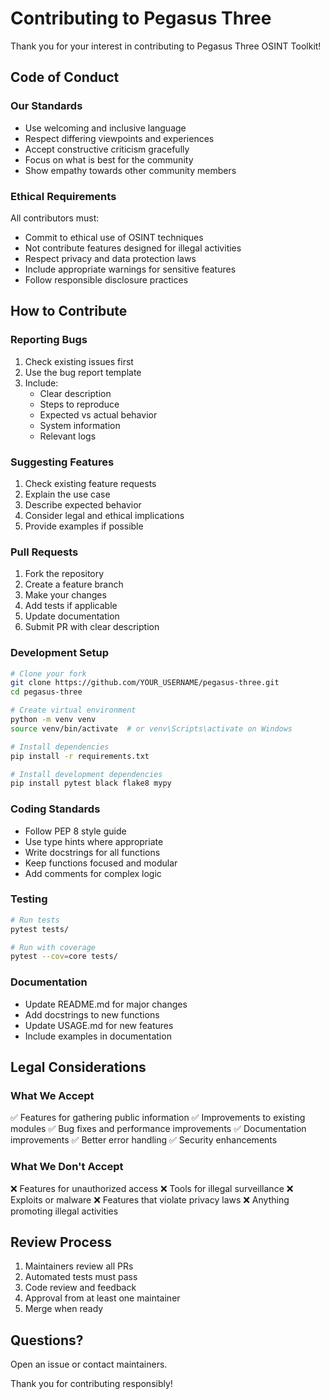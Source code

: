 # Contributing to Pegasus Three

Thank you for your interest in contributing to Pegasus Three OSINT Toolkit!

## Code of Conduct

### Our Standards

- Use welcoming and inclusive language
- Respect differing viewpoints and experiences
- Accept constructive criticism gracefully
- Focus on what is best for the community
- Show empathy towards other community members

### Ethical Requirements

All contributors must:
- Commit to ethical use of OSINT techniques
- Not contribute features designed for illegal activities
- Respect privacy and data protection laws
- Include appropriate warnings for sensitive features
- Follow responsible disclosure practices

## How to Contribute

### Reporting Bugs

1. Check existing issues first
2. Use the bug report template
3. Include:
   - Clear description
   - Steps to reproduce
   - Expected vs actual behavior
   - System information
   - Relevant logs

### Suggesting Features

1. Check existing feature requests
2. Explain the use case
3. Describe expected behavior
4. Consider legal and ethical implications
5. Provide examples if possible

### Pull Requests

1. Fork the repository
2. Create a feature branch
3. Make your changes
4. Add tests if applicable
5. Update documentation
6. Submit PR with clear description

### Development Setup

```bash
# Clone your fork
git clone https://github.com/YOUR_USERNAME/pegasus-three.git
cd pegasus-three

# Create virtual environment
python -m venv venv
source venv/bin/activate  # or venv\Scripts\activate on Windows

# Install dependencies
pip install -r requirements.txt

# Install development dependencies
pip install pytest black flake8 mypy
```

### Coding Standards

- Follow PEP 8 style guide
- Use type hints where appropriate
- Write docstrings for all functions
- Keep functions focused and modular
- Add comments for complex logic

### Testing

```bash
# Run tests
pytest tests/

# Run with coverage
pytest --cov=core tests/
```

### Documentation

- Update README.md for major changes
- Add docstrings to new functions
- Update USAGE.md for new features
- Include examples in documentation

## Legal Considerations

### What We Accept

✅ Features for gathering public information
✅ Improvements to existing modules
✅ Bug fixes and performance improvements
✅ Documentation improvements
✅ Better error handling
✅ Security enhancements

### What We Don't Accept

❌ Features for unauthorized access
❌ Tools for illegal surveillance
❌ Exploits or malware
❌ Features that violate privacy laws
❌ Anything promoting illegal activities

## Review Process

1. Maintainers review all PRs
2. Automated tests must pass
3. Code review and feedback
4. Approval from at least one maintainer
5. Merge when ready

## Questions?

Open an issue or contact maintainers.

Thank you for contributing responsibly!
